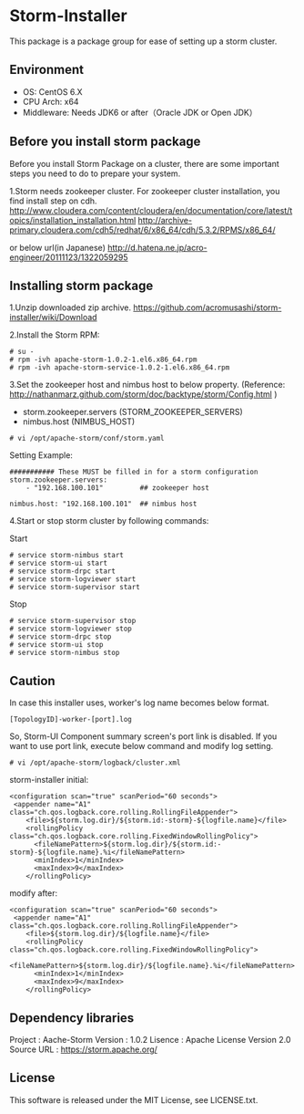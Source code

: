 # Storm-Installer

This package is a package group for ease of setting up a storm cluster.


## Environment

* OS: CentOS 6.X
* CPU Arch: x64
* Middleware: Needs JDK6 or after（Oracle JDK or Open JDK）


## Before you install storm package

Before you install Storm Package on a cluster,
there are some important steps you need to do to prepare your system.

1.Storm needs zookeeper cluster.
  For zookeeper cluster installation, you find install step on cdh.
  http://www.cloudera.com/content/cloudera/en/documentation/core/latest/topics/installation_installation.html
  http://archive-primary.cloudera.com/cdh5/redhat/6/x86_64/cdh/5.3.2/RPMS/x86_64/

  or below url(in Japanese)
  http://d.hatena.ne.jp/acro-engineer/20111123/1322059295


## Installing storm package

1.Unzip downloaded zip archive.
  https://github.com/acromusashi/storm-installer/wiki/Download

2.Install the Storm RPM:
```
# su -
# rpm -ivh apache-storm-1.0.2-1.el6.x86_64.rpm
# rpm -ivh apache-storm-service-1.0.2-1.el6.x86_64.rpm
```

3.Set the zookeeper host and nimbus host to below property.
  (Reference: http://nathanmarz.github.com/storm/doc/backtype/storm/Config.html )
* storm.zookeeper.servers (STORM_ZOOKEEPER_SERVERS)
* nimbus.host             (NIMBUS_HOST)

```
# vi /opt/apache-storm/conf/storm.yaml
```

Setting Example:
```
########### These MUST be filled in for a storm configuration
storm.zookeeper.servers:
    - "192.168.100.101"         ## zookeeper host

nimbus.host: "192.168.100.101"  ## nimbus host
```

4.Start or stop storm cluster by following commands:

Start
```
# service storm-nimbus start
# service storm-ui start
# service storm-drpc start
# service storm-logviewer start
# service storm-supervisor start
```

Stop
```
# service storm-supervisor stop
# service storm-logviewer stop
# service storm-drpc stop
# service storm-ui stop
# service storm-nimbus stop
```


## Caution
In case this installer uses, worker's log name becomes below format.
```
[TopologyID]-worker-[port].log
```

So, Storm-UI Component summary screen's port link is disabled.
If you want to use port link, execute below command and modify log setting.
```
# vi /opt/apache-storm/logback/cluster.xml
```

storm-installer initial:
```
<configuration scan="true" scanPeriod="60 seconds">
 <appender name="A1" class="ch.qos.logback.core.rolling.RollingFileAppender">
    <file>${storm.log.dir}/${storm.id:-storm}-${logfile.name}</file>
    <rollingPolicy class="ch.qos.logback.core.rolling.FixedWindowRollingPolicy">
      <fileNamePattern>${storm.log.dir}/${storm.id:-storm}-${logfile.name}.%i</fileNamePattern>
      <minIndex>1</minIndex>
      <maxIndex>9</maxIndex>
    </rollingPolicy>
```

modify after:
```
<configuration scan="true" scanPeriod="60 seconds">
 <appender name="A1" class="ch.qos.logback.core.rolling.RollingFileAppender">
    <file>${storm.log.dir}/${logfile.name}</file>
    <rollingPolicy class="ch.qos.logback.core.rolling.FixedWindowRollingPolicy">
      <fileNamePattern>${storm.log.dir}/${logfile.name}.%i</fileNamePattern>
      <minIndex>1</minIndex>
      <maxIndex>9</maxIndex>
    </rollingPolicy>
```


## Dependency libraries

Project    : Aache-Storm
Version    : 1.0.2
Lisence    : Apache License Version 2.0
Source URL : https://storm.apache.org/


## License
This software is released under the MIT License, see LICENSE.txt.

